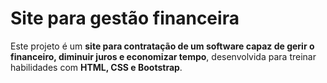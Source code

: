 # Site para gestão financeira

Este projeto é um **site para contratação de um software capaz de gerir o financeiro, diminuir juros e economizar tempo**, desenvolvida para treinar habilidades com **HTML, CSS e Bootstrap**.
